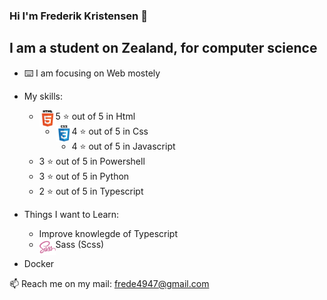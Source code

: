 ### Hi I'm Frederik Kristensen 👋

## I am a student on Zealand, for computer science 

- ⌨️ I am focusing on Web mostely

- My skills:
    - 5 :star: out of 5 in Html <img align="left" alt="HTML5" width="26px" src="https://raw.githubusercontent.com/github/explore/80688e429a7d4ef2fca1e82350fe8e3517d3494d/topics/html/html.png" />
    - 4 :star: out of 5 in Css <img align="left" alt="CSS3" width="26px" src="https://raw.githubusercontent.com/github/explore/80688e429a7d4ef2fca1e82350fe8e3517d3494d/topics/css/css.png" />
    - 4 :star: out of 5 in Javascript
    - 3 :star: out of 5 in Powershell
    - 3 :star: out of 5 in Python
    - 2 :star: out of 5 in Typescript

- Things I want to Learn:
    - Improve knowlegde of Typescript
    - <img align="left" alt="Sass" width="26px" src="https://raw.githubusercontent.com/github/explore/80688e429a7d4ef2fca1e82350fe8e3517d3494d/topics/sass/sass.png" /> Sass (Scss)
- Docker

📫 Reach me on my mail: frede4947@gmail.com

